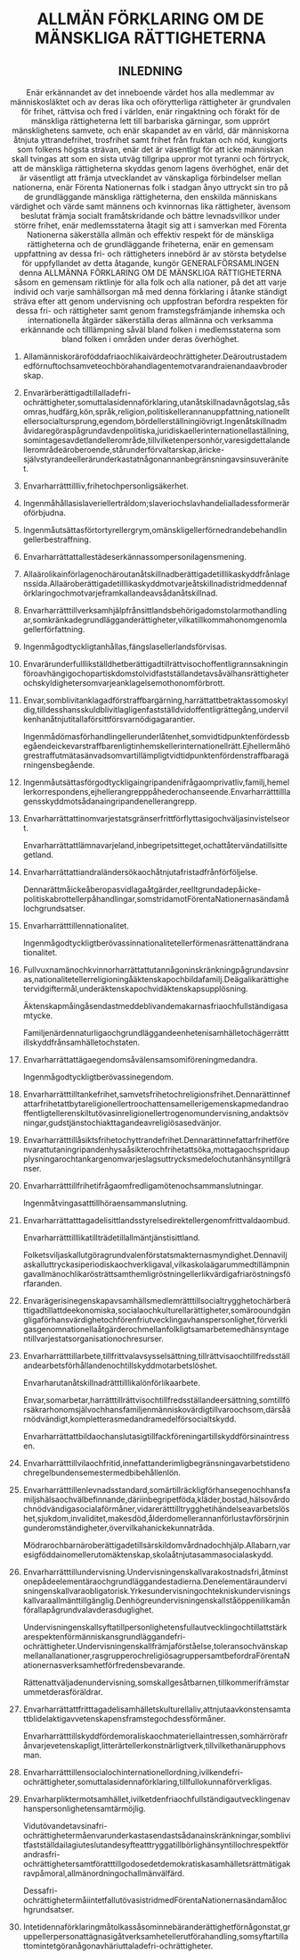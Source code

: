 <h1 align='center'>ALLMÄN FÖRKLARING OM DE MÄNSKLIGA RÄTTIGHETERNA</h1>
<h2 align='center'>INLEDNING</h2>
<p align='center'>Enär erkännandet av det inneboende värdet hos alla medlemmar av människosläktet och av deras lika och oförytterliga rättigheter är grundvalen för frihet, rättvisa och fred i världen,
enär ringaktning och förakt för de mänskliga rättigheterna lett till barbariska gärningar, som upprört mänsklighetens samvete, och enär skapandet av en värld, där människorna åtnjuta yttrandefrihet, trosfrihet samt frihet från fruktan och nöd, kungjorts som folkens högsta strävan,
enär det är väsentligt för att icke människan skall tvingas att som en sista utväg tillgripa uppror mot tyranni och förtryck, att de mänskliga rättigheterna skyddas genom lagens överhöghet,
enär det är väsentligt att främja utvecklandet av vänskapliga förbindelser mellan nationerna,
enär Förenta Nationernas folk i stadgan ånyo uttryckt sin tro på de grundläggande mänskliga rättigheterna, den enskilda människans värdighet och värde samt männens och kvinnornas lika rättigheter, ävensom beslutat främja socialt framåtskridande och bättre levnadsvillkor under större frihet,
enär medlemsstaterna åtagit sig att i samverkan med Förenta Nationerna säkerställa allmän och effektiv respekt för de mänskliga rättigheterna och de grundläggande friheterna,
enär en gemensam uppfattning av dessa fri- och rättigheters innebörd är av största betydelse för uppfyllandet av detta åtagande,
kungör
GENERALFÖRSAMLINGEN
denna ALLMÄNNA FÖRKLARING OM DE MÄNSKLIGA RÄTTIGHETERNA såsom en gemensam riktlinje för alla folk och alla nationer, på det att varje individ och varje samhällsorgan må med denna förklaring i åtanke ständigt sträva efter att genom undervisning och uppfostran befordra respekten för dessa fri- och rättigheter samt genom framstegsfrämjande inhemska och internationella åtgärder säkerställa deras allmänna och verksamma erkännande och tilllämpning såväl bland folken i medlemsstaterna som bland folken i områden under deras överhöghet.</p>
<ol>
  <li>
    <p>Allamänniskoräroföddafriaochlikaivärdeochrättigheter.Deäroutrustademedförnuftochsamveteochbörahandlagentemotvarandraienandaavbroderskap.</p>
  </li>
  <li>
    <p>Envarärberättigadtillalladefri-ochrättigheter,somuttalasidennaförklaring,utanåtskillnadavnågotslag,såsomras,hudfärg,kön,språk,religion,politiskellerannanuppfattning,nationelltellersocialtursprung,egendom,bördellerställningiövrigt.Ingenåtskillnadmåvidaregöraspågrundavdenpolitiska,juridiskaellerinternationellaställning,somintagesavdetlandellerområde,tillvilketenpersonhör,varesigdettalandellerområdeäroberoende,stårunderförvaltarskap,äricke-självstyrandeellerärunderkastatnågonannanbegränsningavsinsuveränitet.</p>
  </li>
  <li>
    <p>Envarharrätttillliv,frihetochpersonligsäkerhet.</p>
  </li>
  <li>
    <p>Ingenmåhållasislaveriellerträldom;slaveriochslavhandelialladessformeräroförbjudna.</p>
  </li>
  <li>
    <p>Ingenmåutsättasförtortyrellergrym,omänskligellerförnedrandebehandlingellerbestraffning.</p>
  </li>
  <li>
    <p>Envarharrättattallestädeserkännassompersonilagensmening.</p>
  </li>
  <li>
    <p>Allaärolikainförlagenochäroutanåtskillnadberättigadetilllikaskyddfrånlagenssida.Allaäroberättigadetilllikaskyddmotvarjeåtskillnadistridmeddennaförklaringochmotvarjeframkallandeavsådanåtskillnad.</p>
  </li>
  <li>
    <p>Envarharrätttillverksamhjälpfrånsittlandsbehörigadomstolarmothandlingar,somkränkadegrundlägganderättigheter,vilkatillkommahonomgenomlagellerförfattning.</p>
  </li>
  <li>
    <p>Ingenmågodtyckligtanhållas,fängslasellerlandsförvisas.</p>
  </li>
  <li>
    <p>Envarärunderfulllikställdhetberättigadtillrättvisochoffentligrannsakninginföroavhängigochopartiskdomstolvidfastställandetavsåvälhansrättigheterochskyldighetersomvarjeanklagelsemothonomförbrott.</p>
  </li>
  <li>
    <p>Envar,somblivitanklagadförstraffbargärning,harrättattbetraktassomoskyldig,tilldesshansskuldblivitlagligenfastställdvidoffentligrättegång,undervilkenhanåtnjutitallaförsittförsvarnödigagarantier.</p>
    <p>Ingenmådömasförhandlingellerunderlåtenhet,somvidtidpunktenfördessbegåendeickevarstraffbarenligtinhemskellerinternationellrätt.Ejhellermåhögrestraffutmätasänvadsomvartillämpligtvidtidpunktenfördenstraffbaragärningensbegående.</p>
  </li>
  <li>
    <p>Ingenmåutsättasförgodtyckligaingripandenifrågaomprivatliv,familj,hemellerkorrespondens,ejhellerangrepppåhederochanseende.Envarharrätttilllagensskyddmotsådanaingripandenellerangrepp.</p>
  </li>
  <li>
    <p>Envarharrättattinomvarjestatsgränserfrittförflyttasigochväljasinvistelseort.</p>
    <p>Envarharrättattlämnavarjeland,inbegripetsitteget,ochattåtervändatillsittegetland.</p>
  </li>
  <li>
    <p>Envarharrättattiandraländersökaochåtnjutafristadfrånförföljelse.</p>
    <p>Dennarättmåickeåberopasvidlagaåtgärder,reelltgrundadepåicke-politiskabrottellerpåhandlingar,somstridamotFörentaNationernasändamålochgrundsatser.</p>
  </li>
  <li>
    <p>Envarharrätttillennationalitet.</p>
    <p>Ingenmågodtyckligtberövassinnationalitetellerförmenasrättenattändranationalitet.</p>
  </li>
  <li>
    <p>Fullvuxnamänochkvinnorharrättattutannågoninskränkningpågrundavsinras,nationalitetellerreligioningåäktenskapochbildafamilj.Deägalikarättighetervidgiftermål,underäktenskapochvidäktenskapsupplösning.</p>
    <p>Äktenskapmåingåsendastmeddeblivandemakarnasfriaochfullständigasamtycke.</p>
    <p>Familjenärdennaturligaochgrundläggandeenhetenisamhälletochägerrätttillskyddfrånsamhälletochstaten.</p>
  </li>
  <li>
    <p>Envarharrättattägaegendomsåvälensamsomiföreningmedandra.</p>
    <p>Ingenmågodtyckligtberövassinegendom.</p>
  </li>
  <li>
    <p>Envarharrätttilltankefrihet,samvetsfrihetochreligionsfrihet.Dennarättinnefattarfrihetattbytareligionellertroochattensamellerigemenskapmedandraoffentligtellerenskiltutövasinreligionellertrogenomundervisning,andaktsövningar,gudstjänstochiakttagandeavreligiösasedvänjor.</p>
  </li>
  <li>
    <p>Envarharrätttillåsiktsfrihetochyttrandefrihet.Dennarättinnefattarfrihetförenvarattutaningripandenhysaåsikterochfrihetattsöka,mottagaochspridaupplysningarochtankargenomvarjeslagsuttrycksmedelochutanhänsyntillgränser.</p>
  </li>
  <li>
    <p>Envarharrätttillfrihetifrågaomfredligamötenochsammanslutningar.</p>
    <p>Ingenmåtvingasatttillhöraensammanslutning.</p>
  </li>
  <li>
    <p>Envarharrättatttagadelisittlandsstyrelsedirektellergenomfrittvaldaombud.</p>
    <p>Envarharrätttilllikatillträdetillallmäntjänstisittland.</p>
    <p>Folketsviljaskallutgöragrundvalenförstatsmakternasmyndighet.Dennaviljaskalluttryckasiperiodiskaochverkligaval,vilkaskolaägarummedtillämpningavallmänochlikarösträttsamthemligröstningellerlikvärdigafriaröstningsförfaranden.</p>
  </li>
  <li>
    <p>Envarägerisinegenskapavsamhällsmedlemrätttillsocialtrygghetochärberättigadtillattdeekonomiska,socialaochkulturellarättigheter,somärooundgängligaförhansvärdighetochförenfriutvecklingavhanspersonlighet,förverkligasgenomnationellaåtgärderochmellanfolkligtsamarbetemedhänsyntagentillvarjestatsorganisationochresurser.</p>
  </li>
  <li>
    <p>Envarharrätttillarbete,tillfrittvalavsysselsättning,tillrättvisaochtillfredsställandearbetsförhållandenochtillskyddmotarbetslöshet.</p>
    <p>Envarharutanåtskillnadrätttilllikalönförlikaarbete.</p>
    <p>Envar,somarbetar,harrätttillrättvisochtillfredsställandeersättning,somtillförsäkrarhonomsjälvochhansfamiljenmänniskovärdigtillvaroochsom,därsåärnödvändigt,kompletterasmedandramedelförsocialtskydd.</p>
    <p>Envarharrättattbildaochanslutasigtillfackföreningartillskyddförsinaintressen.</p>
  </li>
  <li>
    <p>Envarharrätttillvilaochfritid,innefattanderimligbegränsningavarbetstidenochregelbundensemestermedbibehållenlön.</p>
  </li>
  <li>
    <p>Envarharrätttillenlevnadsstandard,somärtillräckligförhansegenochhansfamiljshälsaochvälbefinnande,däriinbegripetföda,kläder,bostad,hälsovårdochnödvändigasocialaförmåner,vidarerätttilltrygghetihändelseavarbetslöshet,sjukdom,invaliditet,makesdöd,ålderdomellerannanförlustavförsörjningunderomständigheter,övervilkahanickekunnatråda.</p>
    <p>Mödrarochbarnäroberättigadetillsärskildomvårdnadochhjälp.Allabarn,varesigföddainomellerutomäktenskap,skolaåtnjutasammasocialaskydd.</p>
  </li>
  <li>
    <p>Envarharrätttillundervisning.Undervisningenskallvarakostnadsfri,åtminstonepådeelementäraochgrundläggandestadierna.Denelementäraundervisningenskallvaraobligatorisk.Yrkesundervisningochtekniskundervisningskallvaraallmänttillgänglig.Denhögreundervisningenskallståöppenilikamånförallapågrundvalavderasduglighet.</p>
    <p>Undervisningenskallsyftatillpersonlighetensfullautvecklingochtillattstärkarespektenförmänniskansgrundläggandefri-ochrättigheter.Undervisningenskallfrämjaförståelse,toleransochvänskapmellanallanationer,rasgrupperochreligiösagruppersamtbefordraFörentaNationernasverksamhetförfredensbevarande.</p>
    <p>Rättenattväljadenundervisning,somskallgesåtbarnen,tillkommerifrämstarummetderasföräldrar.</p>
  </li>
  <li>
    <p>Envarharrättattfritttagadelisamhälletskulturellaliv,attnjutaavkonstensamtattblidelaktigavvetenskapensframstegochdessförmåner.</p>
    <p>Envarharrätttillskyddfördemoraliskaochmateriellaintressen,somhärrörafrånvarjevetenskapligt,litterärtellerkonstnärligtverk,tillvilkethanärupphovsman.</p>
  </li>
  <li>
    <p>Envarharrätttillensocialochinternationellordning,ivilkendefri-ochrättigheter,somuttalasidennaförklaring,tillfullokunnaförverkligas.</p>
  </li>
  <li>
    <p>Envarharpliktermotsamhället,ivilketdenfriaochfullständigautvecklingenavhanspersonlighetensamtärmöjlig.</p>
    <p>Vidutövandetavsinafri-ochrättighetermåenvarunderkastasendastsådanainskränkningar,somblivitfastställdailagiuteslutandesyfteatttryggatillbörlighänsyntillochrespektförandrasfri-ochrättighetersamtföratttillgodosedetdemokratiskasamhälletsrättmätigakravpåmoral,allmänordningochallmänvälfärd.</p>
    <p>Dessafri-ochrättighetermåiintetfallutövasistridmedFörentaNationernasändamålochgrundsatser.</p>
  </li>
  <li>
    <p>Intetidennaförklaringmåtolkassåsominnebäranderättighetförnågonstat,gruppellerpersonattägnasigåtverksamhetellerutförahandling,somsyftartillattomintetgöranågonavhäriuttaladefri-ochrättigheter.</p>
  </li>
</ol>